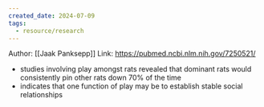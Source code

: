 ```yaml
---
created_date: 2024-07-09
tags:
  - resource/research
---
```

Author: [[Jaak Panksepp]]
Link: https://pubmed.ncbi.nlm.nih.gov/7250521/

- studies involving play amongst rats revealed that dominant rats would consistently pin other rats down 70% of the time
- indicates that one function of play may be to establish stable social relationships